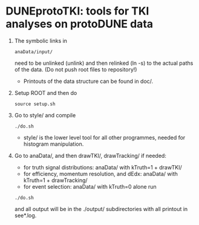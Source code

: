 # DUNEprotoTKI: tools for TKI analyses on protoDUNE data

1. The symbolic links in 
   ```
   anaData/input/
   ```
   need to be unlinked (unlink) and then relinked (ln -s) to the actual paths of the data. (Do not push root files to repository!)

   - Printouts of the data structure can be found in doc/.

2. Setup ROOT and then do
   ```
   source setup.sh
   ```

3. Go to style/ and compile 
   ```
   ./do.sh
   ```
   - style/ is the lower level tool for all other programmes, needed for histogram manipulation.

4. Go to anaData/, and then drawTKI/, drawTracking/ if needed:
   - for truth signal distributions: anaData/ with kTruth=1 + drawTKI/
   - for efficiency, momentum resolution, and dEdx: anaData/ with kTruth=1 + drawTracking/
   - for event selection: anaData/ with kTruth=0 alone
   run
   ```
   ./do.sh
   ```
   and all output will be in the ./output/ subdirectories with all printout in see*.log.





